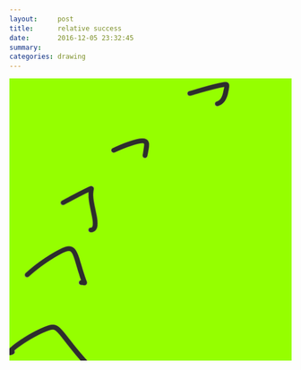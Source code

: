 ```yaml
---
layout:     post
title:      relative success
date:       2016-12-05 23:32:45
summary:    
categories: drawing
---
```

![relative success](/images/diary/relative-success.png "da")
